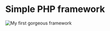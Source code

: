 # Simple PHP framework
![My first gorgeous framework](https://github.com/Jony2Good/PHP-routing/assets/91899278/db90a60b-39c5-44d5-9ba4-ecb94f10596c)
